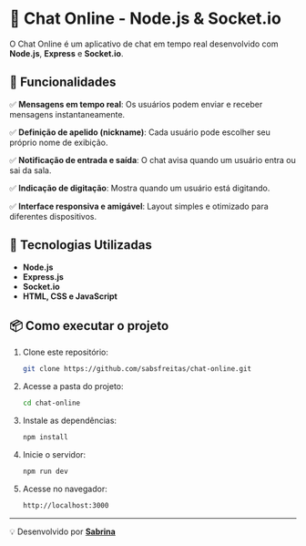 # 📌 Chat Online - Node.js & Socket.io

O Chat Online é um aplicativo de chat em tempo real desenvolvido com **Node.js**, **Express** e **Socket.io**.

## 📜 Funcionalidades

✅ **Mensagens em tempo real**: Os usuários podem enviar e receber mensagens instantaneamente.

✅ **Definição de apelido (nickname)**: Cada usuário pode escolher seu próprio nome de exibição.

✅ **Notificação de entrada e saída**: O chat avisa quando um usuário entra ou sai da sala.

✅ **Indicação de digitação**: Mostra quando um usuário está digitando.

✅ **Interface responsiva e amigável**: Layout simples e otimizado para diferentes dispositivos.

## 🚀 Tecnologias Utilizadas

- **Node.js**
- **Express.js**
- **Socket.io**
- **HTML, CSS e JavaScript**

## 📦 Como executar o projeto

1. Clone este repositório:
   ```sh
   git clone https://github.com/sabsfreitas/chat-online.git
   ```

2. Acesse a pasta do projeto:
   ```sh
   cd chat-online
   ```

3. Instale as dependências:
   ```sh
   npm install
   ```

4. Inicie o servidor:
   ```sh
   npm run dev
   ```

5. Acesse no navegador:
   ```sh
   http://localhost:3000
   ```


---

💡 Desenvolvido por **[Sabrina](https://github.com/sabsfreitas)**

